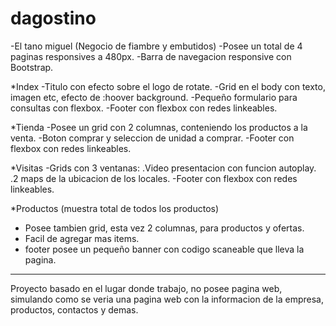 # dagostino

-El tano miguel (Negocio de fiambre y embutidos)
-Posee un total de 4 paginas responsives a 480px.
-Barra de navegacion responsive con Bootstrap.

*Index
-Titulo con efecto sobre el logo de rotate.
-Grid en el body con texto, imagen etc, efecto de :hoover background.
-Pequeño formulario para consultas con flexbox.
-Footer con flexbox con redes linkeables.

*Tienda
-Posee un grid con 2 columnas, conteniendo los productos a la venta.
-Boton comprar y seleccion de unidad a comprar.
-Footer con flexbox con redes linkeables.

*Visitas
-Grids con 3 ventanas:
.Video presentacion con funcion autoplay.
.2 maps de la ubicacion de los locales.
-Footer con flexbox con redes linkeables.

*Productos (muestra total de todos los productos)
- Posee tambien grid, esta vez 2 columnas, para productos y ofertas.
- Facil de agregar mas items.
- footer posee un pequeño banner con codigo scaneable que lleva la pagina.

----------------------------------------------------------------------
Proyecto basado en el lugar donde trabajo, no posee pagina web, simulando como se veria una pagina web
con la informacion de la empresa, productos, contactos y demas.
